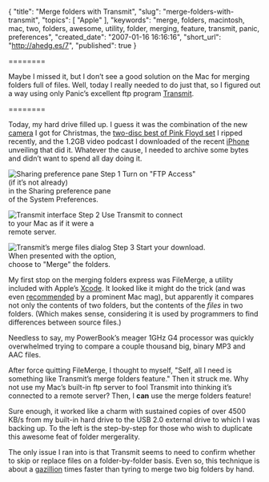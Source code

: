 {
  "title": "Merge folders with Transmit",
  "slug": "merge-folders-with-transmit",
  "topics": [
    "Apple"
  ],
  "keywords": "merge, folders, macintosh, mac, two, folders, awesome, utility, folder, merging, feature, transmit, panic, preferences",
  "created_date": "2007-01-16 16:16:16",
  "short_url": "http://ahedg.es/7",
  "published": true
}

========

Maybe I missed it, but I don’t see a good solution on the Mac for merging folders full of files. Well, today I really needed to do just that, so I figured out a way using only Panic’s excellent ftp program <a href="http://www.panic.com/transmit/">Transmit</a>.

========

Today, my hard drive filled up. I guess it was the combination of the new <a href="http://www.dpreview.com/news/0607/06071905panasonicfz50.asp">camera</a> I got for Christmas, the <a href="http://phobos.apple.com/WebObjects/MZStore.woa/wa/viewAlbum?id=75022496&s=143441">two-disc best of Pink Floyd set</a> I ripped recently, and the 1.2GB video podcast I downloaded of the recent <a href="http://www.apple.com/iphone/">iPhone</a> unveiling that did it. Whatever the cause, I needed to archive some bytes and didn’t want to spend all day doing it.

<div class="photo-left">
	<p>
		<img src="https://segdeha.com/blog/assets/imgs/system_prefs.png" alt="Sharing preference pane">
		Step 1 Turn on "FTP Access"<br>
		(if it’s not already)<br>
		in the Sharing preference pane<br>
		of the System Preferences.
	</p>
	<p>
		<img src="https://segdeha.com/blog/assets/imgs/transmit.png" alt="Transmit interface">
		Step 2 Use Transmit to connect<br>
		to your Mac as if it were a<br>
		remote server.
	</p>
	<p>
		<img src="https://segdeha.com/blog/assets/imgs/merge_panel.png" alt="Transmit’s merge files dialog">
		Step 3 Start your download.<br>
		When presented with the option,<br>
		choose to "Merge" the folders.
	</p>
</div>

My first stop on the merging folders express was FileMerge, a utility included with Apple’s <a href="http://www.apple.com/macosx/features/xcode/">Xcode</a>. It looked like it might do the trick (and was even <a href="http://www.macworld.com/weblogs/macosxhints/2006/03/cmpfldr/">recommended</a> by a prominent Mac mag), but apparently it compares not only the contents of two folders, but the contents of the <em>files</em> in two folders. (Which makes sense, considering it is used by programmers to find differences between source files.)</p>
<p>Needless to say, my PowerBook’s meager 1GHz G4 processor was quickly overwhelmed trying to compare a couple thousand big, binary MP3 and AAC files.

After force quitting FileMerge, I thought to myself, "Self, all I need is something like Transmit’s merge folders feature." Then it struck me. Why not use my Mac’s built-in ftp server to fool Transmit into thinking it’s connected to a remote server? Then, I <strong>can</strong> use the merge folders feature!

Sure enough, it worked like a charm with sustained copies of over 4500 KB/s from my built-in hard drive to the USB 2.0 external drive to which I was backing up. To the left is the step-by-step for those who wish to duplicate this awesome feat of folder mergerality.

The only issue I ran into is that Transmit seems to need to confirm whether to skip or replace files on a folder-by-folder basis. Even so, this technique is about a <a href="http://en.wikipedia.org/wiki/Gazillion">gazillion</a> times faster than tyring to merge two big folders by hand.
